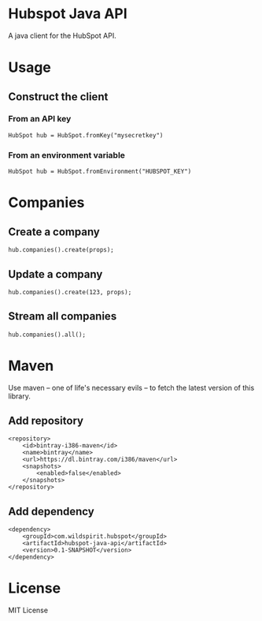 # Hubspot Java API

A java client for the HubSpot API.

# Usage

## Construct the client

### From an API key
```
HubSpot hub = HubSpot.fromKey("mysecretkey")
```

### From an environment variable
```
HubSpot hub = HubSpot.fromEnvironment("HUBSPOT_KEY")
```

# Companies

## Create a company
```
hub.companies().create(props);
```

## Update a company
```
hub.companies().create(123, props);
```

## Stream all companies
```
hub.companies().all();
```

# Maven
Use maven – one of life's necessary evils – to fetch the latest version of this library.

## Add repository
```
<repository>
    <id>bintray-i386-maven</id>
    <name>bintray</name>
    <url>https://dl.bintray.com/i386/maven</url>
    <snapshots>
        <enabled>false</enabled>
    </snapshots>
</repository>
```

## Add dependency
```
<dependency>
    <groupId>com.wildspirit.hubspot</groupId>
    <artifactId>hubspot-java-api</artifactId>
    <version>0.1-SNAPSHOT</version>
</dependency>
```

# License

MIT License
